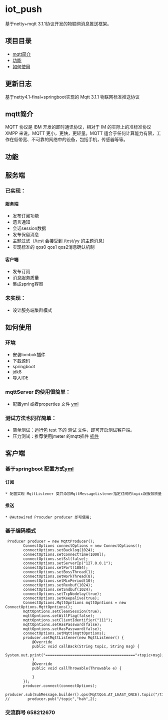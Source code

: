 # iot_push
基于netty+mqtt 3.1.1协议开发的物联网消息推送框架。

 ## 项目目录
 * [mqtt简介](#1)
 * [功能](#2)
 * [如何使用](#3)
 ## 更新日志
 基于netty4.1-final+springboot实现的 Mqtt 3.1.1 物联网标准推送协议
 ## <a name="1">mqtt简介</a>
 MQTT 协议是 IBM 开发的即时通讯协议，相对于 IM 的实际上的准标准协议 XMPP 来说，MQTT 更小，更快，更轻量。MQTT 适合于任何计算能力有限，工作在低带宽、不可靠的网络中的设备，包括手机，传感器等等。
 ## <a name="2">功能</a>
 
 ## 服务端
 ### 已实现：
 
#### 服务端
 * 发布订阅功能
 * 遗言通知
 * 会话session数据
 * 发布保留消息
 * 主题过滤（/test 会接受到 /test/yy 的主题消息）
 * 实现标准的 qos0 qos1 qos2消息确认机制
 
#### 客户端
 * 发布订阅
 * 消息服务质量
 * 集成spring容器
    
 ### 未实现：
 * 设计服务端集群模式
 
 ## <a name="3">如何使用</a>
 ### 环境
 
  * 安装lombok插件  
  * 下载源码
  * springboot
  * jdk8
  * 导入IDE
  
 ### mqttServer 的使用很简单： 
   
   * 配置yml 或者properties 文件 [yml](https://github.com/1ssqq1lxr/iot_push/blob/master/iot_push_server/src/main/resources/application.yml)  
 
 ### 测试方法也同样简单：
 
 * 简单测试：运行包 test 下的 测试 文件，即可开启测试客户端。
 * 压力测试：推荐使用jmeter 的mqtt插件 [插件](https://github.com/tuanhiep/mqtt-jmeter)
 
  ## 客户端
  
  ### 基于springboot 配置方式[yml](https://github.com/1ssqq1lxr/iot_push/blob/master/iot_push_client/src/main/resources/application.yml)
  
  #### 订阅    
  
    * 配置实现 MqttListener 类并添加MqttMessageListener指定订阅的topic跟服务质量
    
  #### 推送  
    
    * @Autowired Procuder producer 即可使用;
    
  ### 基于编码模式
  
     Producer producer = new MqttProducer();
            ConnectOptions connectOptions = new ConnectOptions();
            connectOptions.setBacklog(1024);
            connectOptions.setConnectTime(1000l);
            connectOptions.setSsl(false);
            connectOptions.setServerIp("127.0.0.1");
            connectOptions.setPort(1884);
            connectOptions.setBossThread(1);
            connectOptions.setWorkThread(8);
            connectOptions.setMinPeriod(10);
            connectOptions.setRevbuf(1024);
            connectOptions.setSndbuf(1024);
            connectOptions.setTcpNodelay(true);
            connectOptions.setKeepalive(true);
            ConnectOptions.MqttOpntions mqttOpntions = new ConnectOptions.MqttOpntions();
            mqttOpntions.setCleanSession(true);
            mqttOpntions.setWillFlag(false);
            mqttOpntions.setClientIdentifier("111");
            mqttOpntions.setHasPassword(false);
            mqttOpntions.setHasPassword(false);
            connectOptions.setMqtt(mqttOpntions);
            producer.setMqttListener(new MqttListener() {
                @Override
                public void callBack(String topic, String msg) {
                            System.out.print("========================================"+topic+msg);
                }
                @Override
                public void callThrowable(Throwable e) {
    
                }
            });
            producer.connect(connectOptions);
            producer.sub(SubMessage.builder().qos(MqttQoS.AT_LEAST_ONCE).topic("/t1/t2").build());
    //        producer.pub("/topic","hah",2);
    
 ### 交流群号 658212670

 

